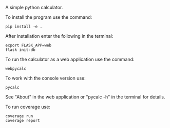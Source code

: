 A simple python calculator.

To install the program use the command:

    pip install -e .

After installation enter the following in the terminal: 

    export FLASK_APP=web
    flask init-db

To run the calculator as a web application use the command: 

    webpycalc 

To work with the console version use: 

    pycalc

See "About" in the web application or "pycalc -h" in the terminal for details.

To run coverage use:

    coverage run
    coverage report
